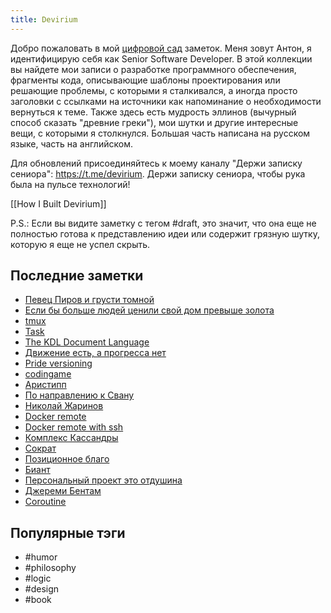 ```yaml
---
title: Devirium
---
```


Добро пожаловать в мой [цифровой сад](https://maggieappleton.com/garden-history) заметок. Меня зовут Антон, я идентифицирую себя как Senior Software Developer. В этой коллекции вы найдете мои записи о разработке программного обеспечения, фрагменты кода, описывающие шаблоны проектирования или решающие проблемы, с которыми я сталкивался, а иногда просто заголовки с ссылками на источники как напоминание о необходимости вернуться к теме. Также здесь есть мудрость эллинов (вычурный способ сказать "древние греки"), мои шутки и другие интересные вещи, с которыми я столкнулся. Большая часть написана на русском языке, часть на английском.

Для обновлений присоединяйтесь к моему каналу "Держи записку сениора": https://t.me/devirium. Держи записку сениора, чтобы рука была на пульсе технологий!

[[How I Built Devirium]]

P.S.: Если вы видите заметку с тегом #draft, это значит, что она еще не полностью готова к представлению идеи или содержит грязную шутку, которую я еще не успел скрыть.

## Последние заметки
- [Певец Пиров и грусти томной](2024/2024-12/Певец-Пиров-и-грусти-томной.md)
- [Если бы больше людей ценили свой дом превыше золота](2025-01/Если-бы-больше-людей-ценили-свой-дом-превыше-золота.md)
- [tmux](2024/2024-12/tmux.md)
- [Task](2024/2024-12/Task.md)
- [The KDL Document Language](2024/2024-12/The-KDL-Document-Language.md)
- [Движение есть, а прогресса нет](2024/2024-12/Движение-есть,-а-прогресса-нет.md)
- [Pride versioning](2024/2024-12/Pride-versioning.md)
- [codingame](2024/2024-12/codingame.md)
- [Аристипп](2024/2024-12/Аристипп.md)
- [По направлению к Свану](2024/2024-12/По-направлению-к-Свану.md)
- [Николай Жаринов](2024/2024-12/Николай-Жаринов.md)
- [Docker remote](2024/2024-11/Docker-remote.md)
- [Docker remote with ssh](2024/2024-11/Docker-remote-with-ssh.md)
- [Комплекс Кассандры](2024/2024-12/Комплекс-Кассандры.md)
- [Сократ](2024/2024-12/Сократ.md)
- [Позиционное благо](2024/2024-12/Позиционное-благо.md)
- [Биант](2024/2024-12/Биант.md)
- [Персональный проект это отдушина](2024/2024-12/Персональный-проект-это-отдушина.md)
- [Джереми Бентам](2024/2024-12/Джереми-Бентам.md)
- [Coroutine](2024/2024-12/Coroutine.md)


## Популярные тэги
- #humor
- #philosophy
- #logic
- #design
- #book
